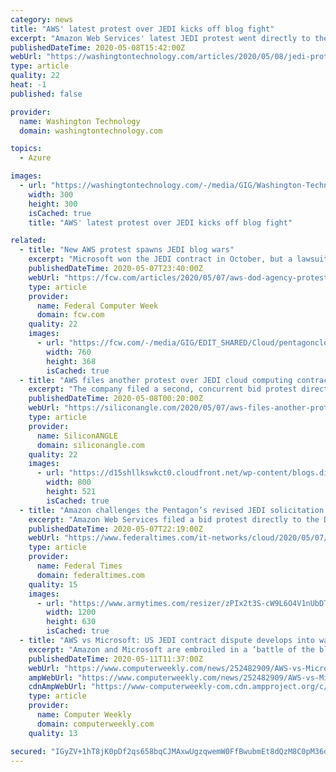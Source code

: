 ```yaml
---
category: news
title: "AWS' latest protest over JEDI kicks off blog fight"
excerpt: "Amazon Web Services' latest JEDI protest went directly to the Defense Department, but Microsoft took notice and that has started a now-very public messaging battle between both cloud rivals."
publishedDateTime: 2020-05-08T15:42:00Z
webUrl: "https://washingtontechnology.com/articles/2020/05/08/jedi-protest-blog-fight.aspx"
type: article
quality: 22
heat: -1
published: false

provider:
  name: Washington Technology
  domain: washingtontechnology.com

topics:
  - Azure

images:
  - url: "https://washingtontechnology.com/-/media/GIG/Washington-Technology/Staff/Ross-Wilkers.jpg"
    width: 300
    height: 300
    isCached: true
    title: "AWS' latest protest over JEDI kicks off blog fight"

related:
  - title: "New AWS protest spawns JEDI blog wars"
    excerpt: "Microsoft won the JEDI contract in October, but a lawsuit from rival AWS and early legal ruling from a federal judge induced the Pentagon to amend the solicitation and invite new bids on storage requirements for the portion of the request for bids called \"price scenario 6\" – a cloud storage component that,"
    publishedDateTime: 2020-05-07T23:40:00Z
    webUrl: "https://fcw.com/articles/2020/05/07/aws-dod-agency-protest-blog-wars.aspx"
    type: article
    provider:
      name: Federal Computer Week
      domain: fcw.com
    quality: 22
    images:
      - url: "https://fcw.com/-/media/GIG/EDIT_SHARED/Cloud/pentagoncloud2.png"
        width: 760
        height: 368
        isCached: true
  - title: "AWS files another protest over JEDI cloud computing contract award"
    excerpt: "The company filed a second, concurrent bid protest directly with the DOD this week. The protest comes after a federal court judge’s decision to grant the DOD a 120-day remand to “reconsider the aspects of the procurement challenged in Amazon’s protest of the JEDI contract."
    publishedDateTime: 2020-05-08T00:20:00Z
    webUrl: "https://siliconangle.com/2020/05/07/aws-files-another-protest-jedi-cloud-computing-contract-award/"
    type: article
    provider:
      name: SiliconANGLE
      domain: siliconangle.com
    quality: 22
    images:
      - url: "https://d15shllkswkct0.cloudfront.net/wp-content/blogs.dir/1/files/2020/05/pentagon-80394_1920-tpsdave-pixabay-800x521.jpg"
        width: 800
        height: 521
        isCached: true
  - title: "Amazon challenges the Pentagon’s revised JEDI solicitation directly to the department"
    excerpt: "Amazon Web Services filed a bid protest directly to the Department of Defense challenging “ambiguous aspects” of the Pentagon’s revised solicitation for its embattled enterprise cloud contract. AWS’ challenge is in response to a revised solicitation from DoD regarding a specific technical requirement of the Joint Enterprise Defense Infrastructure cloud contract that AWS had challenged."
    publishedDateTime: 2020-05-07T22:19:00Z
    webUrl: "https://www.federaltimes.com/it-networks/cloud/2020/05/07/amazon-challenges-the-pentagons-revised-jedi-solicitation-directly-to-the-department/"
    type: article
    provider:
      name: Federal Times
      domain: federaltimes.com
    quality: 15
    images:
      - url: "https://www.armytimes.com/resizer/zPIx2t3S-cW9L6O4V1nUbDT6wsw=/1200x630/filters:quality(100)/arc-anglerfish-arc2-prod-mco.s3.amazonaws.com/public/SPQTUFFMHRFI7FZBGH36NHJ5MA.jpg"
        width: 1200
        height: 630
        isCached: true
  - title: "AWS vs Microsoft: US JEDI contract dispute develops into war of words between tech giants"
    excerpt: "Amazon and Microsoft are embroiled in a ‘battle of the blogs’ over the former’s continued efforts to get its claims that it lost out on a major US cloud contract due to ‘significant political interference’ fully investigated."
    publishedDateTime: 2020-05-11T11:37:00Z
    webUrl: "https://www.computerweekly.com/news/252482909/AWS-vs-Microsoft-US-JEDI-contract-dispute-develops-into-war-of-words-between-tech-giants"
    ampWebUrl: "https://www.computerweekly.com/news/252482909/AWS-vs-Microsoft-US-JEDI-contract-dispute-develops-into-war-of-words-between-tech-giants?amp=1"
    cdnAmpWebUrl: "https://www-computerweekly-com.cdn.ampproject.org/c/s/www.computerweekly.com/news/252482909/AWS-vs-Microsoft-US-JEDI-contract-dispute-develops-into-war-of-words-between-tech-giants?amp=1"
    type: article
    provider:
      name: Computer Weekly
      domain: computerweekly.com
    quality: 13

secured: "IGyZV+1hT8jK0pDf2qs658bqCJMAxwUgzqwemW0FfBwubmEt8dQzM8C0pM36dhCKictt8Y/HGFDf8yRuXHrkUS6P8BxdvD53Y8SV1qGtYwaNalLeC/xLMzB0kBjm7L+dD0SEapXS0K2XPGlZ2anLzgaW2UlqxPyhwLoQYD8XsGGUqJ+hDKokqY9f4MtHIQbZzCwxWoX3Xp9deFZzgClJpcRgsLlrdikwNyi9ZzFZr0KET4R7ulUohfAh0VOOvh0YCf4hOnOLFj0cUMxuTvwPMiq7cgn2i+lABjTRWcF6cLnEafhpjOxf/caTCOeKOAV7;2Q0l70e0fOAJhC+HwVaZdw=="
---
```


